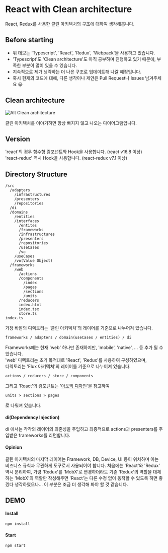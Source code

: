 # React with Clean architecture

React, Redux를 사용한 클린 아키텍처의 구조에 대하여 생각해봅니다.  

## Before starting

* 위 데모는 'Typescript', 'React', 'Redux', 'Webpack'을 사용하고 있습니다.  
* 'Typescript'도 'Clean architecture'도 아직 공부하며 진행하고 있기 때문에, 부족한 부분이 많이 있을 수 있습니다.  
* 지속적으로 제가 생각하는 더 나은 구조로 업데이트해 나갈 예정입니다.  
* 혹시 현재의 코드에 대해, 다른 생각이나 제안은 Pull Request나 Issues 남겨주세요 😀

## Clean architecture

![Alt Clean architecture](https://falsy.me/wp-content/uploads/2020/01/the-clean-architecture.jpg)

클린 아키텍처를 이야기하면 항상 빠지지 않고 나오는 다이어그램입니다.

## Version
'react'의 경우 함수형 컴포넌트와 Hook을 사용합니다. (react v16.8 이상)  
'react-redux' 역시 Hook을 사용합니다. (react-redux v7.1 이상)

## Directory Structure
```
/src
  /adapters
    /infrastructures
    /presenters
    /repositories
  /di
  /domains
    /entities
    /interfaces
      /entites
      /frameworks
      /infrastructures
      /presenters
      /repositories
      /useCases
      /vo
    /useCases
    /vo(Value Object)
  /frameworks
    /web
      /actions
      /components
        /index
        /pages
        /sections
        /units
      /reducers
      index.html
      index.tsx
      store.ts
index.ts
```

가장 바깥의 디렉토리는 '클린 아키텍처'의 레이어를 기준으로 나누어져 있습니다.  
```
frameworks / adapters / domain(useCases / entities) / di
```
Frameworks에는 현재 'web' 하나만 존재하지만, 'mobile', 'native', ... 등 추가 될 수 있습니다.  
'web' 디렉토리는 초기 목적대로 'React', 'Redux'를 사용하여 구성하였으며,  
디렉토리는 'Flux 아키텍처'의 레이어를 기준으로 나누어져 있습니다.  
```
actions / reducers / store / components
```
그리고 'React'의 컴포넌트는 '[아토믹 디자인](https://bradfrost.com/blog/post/atomic-web-design/#atoms)'을 참고하여 
```
units > sections > pages
```
로 나워져 있습니다. 

#### di(Dependency Injection)
di 에서는 각각의 레이어의 의존성을 주입하고 최종적으로 actions과 presenters를 주입받은 frameworks를 리턴합니다.

#### Opinion
클린 아키텍처의 마지막 레이어는 Framework, DB, Device, UI 등이 위치하며 이는 비즈니스 규칙과 무관하게 도구로서 사용되어야 합니다. 
처음에는 'React'와 'Redux' 역시 분리하여, 가령 'Redux'를 'MobX'로 변경하더라도 기존 'Redux'의 역할을 대체하는 'MobX'의 역할만 작성해주면 
'React'는 다른 수정 없이 동작할 수 있도록 하면 좋겠다 생각하였으나... 이 부분은 조금 더 생각해 봐야 할 것 같습니다.

## DEMO
#### Install
```
npm install
```
#### Start
```
npm start
```

